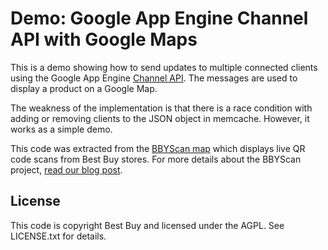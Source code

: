 # Demo: Google App Engine Channel API with Google Maps

This is a demo showing how to send updates to multiple connected
clients using the Google App Engine [Channel API](http://code.google.com/appengine/docs/python/channel/overview.html). 
The messages are used to display a product on a Google Map.

The weakness of the implementation is that there is a race condition
with adding or removing clients to the JSON object in
memcache. However, it works as a simple demo.

This code was extracted from the [BBYScan map](http://www.bbyscan.com/map)
which displays live QR code scans from Best Buy stores. For more details about the BBYScan
project, [read our blog post](http://bbyopen.com/2011/01/bbyscan-mobile-code-scan-map).

## License

This code is copyright Best Buy and licensed under the AGPL. See LICENSE.txt for details.
